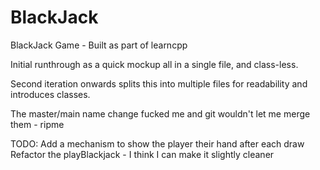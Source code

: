 # BlackJack
BlackJack Game - Built as part of learncpp

Initial runthrough as a quick mockup all in a single file, and class-less.

Second iteration onwards splits this into multiple files for readability and introduces classes.

The master/main name change fucked me and git wouldn't let me merge them - ripme


TODO:
Add a mechanism to show the player their hand after each draw
Refactor the playBlackjack - I think I can make it slightly cleaner
